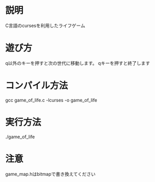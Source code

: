 # 説明
C言語のcursesを利用したライフゲーム
# 遊び方
q以外のキーを押すと次の世代に移動します。
qキーを押すと終了します
# コンパイル方法
gcc game_of_life.c -lcurses -o game_of_life
# 実行方法
./game_of_life
# 注意
game_map.hはbitmapで書き換えてください
